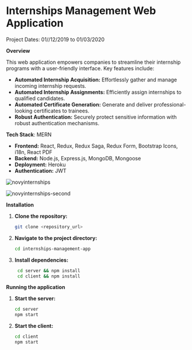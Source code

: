 # Internships Management Web Application

Project Dates: 01//12/2019 to 01/03/2020

**Overview**

This web application empowers companies to streamline their internship programs with a user-friendly interface. Key features include:

* **Automated Internship Acquisition:** Effortlessly gather and manage incoming internship requests.
* **Automated Internship Assignments:** Efficiently assign internships to qualified candidates.
* **Automated Certificate Generation:** Generate and deliver professional-looking certificates to trainees.
* **Robust Authentication:** Securely protect sensitive information with robust authentication mechanisms.

**Tech Stack**:  MERN

* **Frontend:** React, Redux, Redux Saga, Redux Form, Bootstrap Icons, i18n, React PDF
* **Backend:** Node.js, Express.js, MongoDB, Mongoose
* **Deployment:** Heroku
* **Authentication:** JWT

![novyinternships](https://github.com/user-attachments/assets/73bf0e5a-1630-4c9f-8124-575b9e25d2bf)

![novyinternships-second](https://github.com/user-attachments/assets/88b24c98-3bcb-4ece-b565-7728a05e1973)


**Installation**

1.  **Clone the repository:**

    ```bash
    git clone <repository_url>
    ```

2.  **Navigate to the project directory:**

    ```bash
    cd internships-management-app
    ```

3.  **Install dependencies:**

    ```bash
     cd server && npm install 
     cd client && npm install 
    ```

**Running the application**

1.  **Start the server:**

    ```bash
    cd server
    npm start 
    ```

2.  **Start the client:**

    ```bash
    cd client
    npm start 
    ```
 
